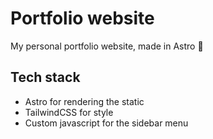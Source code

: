 # Portfolio website

My personal portfolio website, made in Astro 🚀


## Tech stack

- Astro for rendering the static
- TailwindCSS for style
- Custom javascript for the sidebar menu
